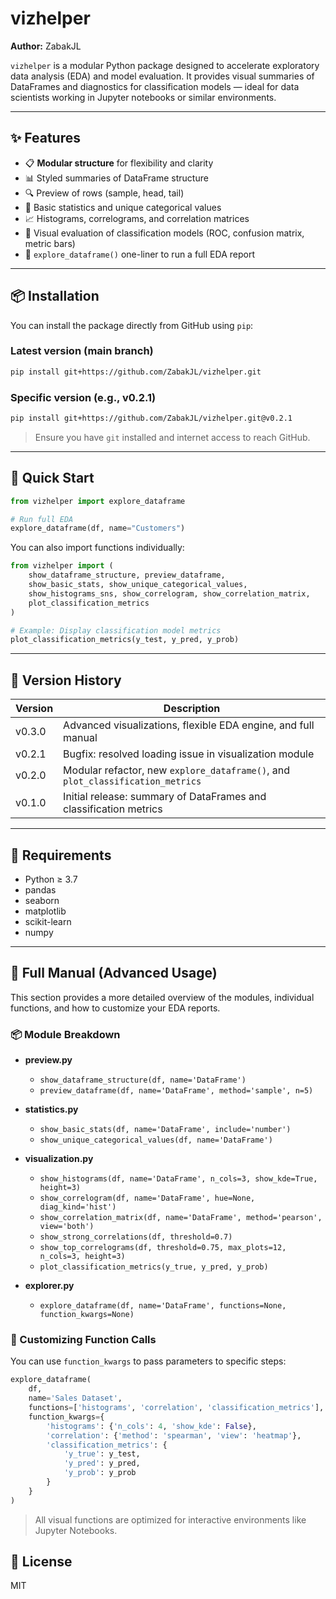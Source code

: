 # vizhelper

**Author:** ZabakJL

`vizhelper` is a modular Python package designed to accelerate exploratory data analysis (EDA) and model evaluation. It provides visual summaries of DataFrames and diagnostics for classification models — ideal for data scientists working in Jupyter notebooks or similar environments.

---

## ✨ Features

- 📋 **Modular structure** for flexibility and clarity
- 📊 Styled summaries of DataFrame structure
- 🔍 Preview of rows (sample, head, tail)
- 🧮 Basic statistics and unique categorical values
- 📈 Histograms, correlograms, and correlation matrices
- 🧪 Visual evaluation of classification models (ROC, confusion matrix, metric bars)
- 🚀 `explore_dataframe()` one-liner to run a full EDA report

---

## 📦 Installation

You can install the package directly from GitHub using `pip`:

### Latest version (main branch)
```bash
pip install git+https://github.com/ZabakJL/vizhelper.git
```

### Specific version (e.g., v0.2.1)
```bash
pip install git+https://github.com/ZabakJL/vizhelper.git@v0.2.1
```

> Ensure you have `git` installed and internet access to reach GitHub.

---

## 🚀 Quick Start

```python
from vizhelper import explore_dataframe

# Run full EDA
explore_dataframe(df, name="Customers")
```

You can also import functions individually:

```python
from vizhelper import (
    show_dataframe_structure, preview_dataframe,
    show_basic_stats, show_unique_categorical_values,
    show_histograms_sns, show_correlogram, show_correlation_matrix,
    plot_classification_metrics
)

# Example: Display classification model metrics
plot_classification_metrics(y_test, y_pred, y_prob)
```

---

## 🧾 Version History

| Version | Description                                                             |
|---------|-------------------------------------------------------------------------|
| v0.3.0  | Advanced visualizations, flexible EDA engine, and full manual           |
| v0.2.1  | Bugfix: resolved loading issue in visualization module                  |
| v0.2.0  | Modular refactor, new `explore_dataframe()`, and `plot_classification_metrics` |
| v0.1.0  | Initial release: summary of DataFrames and classification metrics       |

---

## 🧪 Requirements

- Python ≥ 3.7
- pandas
- seaborn
- matplotlib
- scikit-learn
- numpy

---

## 📘 Full Manual (Advanced Usage)

This section provides a more detailed overview of the modules, individual functions, and how to customize your EDA reports.

### 📦 Module Breakdown

- **preview.py**
  - `show_dataframe_structure(df, name='DataFrame')`
  - `preview_dataframe(df, name='DataFrame', method='sample', n=5)`

- **statistics.py**
  - `show_basic_stats(df, name='DataFrame', include='number')`
  - `show_unique_categorical_values(df, name='DataFrame')`

- **visualization.py**
  - `show_histograms(df, name='DataFrame', n_cols=3, show_kde=True, height=3)`
  - `show_correlogram(df, name='DataFrame', hue=None, diag_kind='hist')`
  - `show_correlation_matrix(df, name='DataFrame', method='pearson', view='both')`
  - `show_strong_correlations(df, threshold=0.7)`
  - `show_top_correlograms(df, threshold=0.75, max_plots=12, n_cols=3, height=3)`
  - `plot_classification_metrics(y_true, y_pred, y_prob)`

- **explorer.py**
  - `explore_dataframe(df, name='DataFrame', functions=None, function_kwargs=None)`

### 🧪 Customizing Function Calls

You can use `function_kwargs` to pass parameters to specific steps:

```python
explore_dataframe(
    df,
    name='Sales Dataset',
    functions=['histograms', 'correlation', 'classification_metrics'],
    function_kwargs={
        'histograms': {'n_cols': 4, 'show_kde': False},
        'correlation': {'method': 'spearman', 'view': 'heatmap'},
        'classification_metrics': {
            'y_true': y_test,
            'y_pred': y_pred,
            'y_prob': y_prob
        }
    }
)
```

> All visual functions are optimized for interactive environments like Jupyter Notebooks.

## 📄 License

MIT

